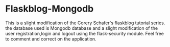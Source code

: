 # Flaskblog-Mongodb

This is a slight modification of the Corery Schafer's flaskblog tutorial series.
the database used is Mongodb database and a slight modification of the user registration,login and
logout using the flask-security module.
Feel free to comment and correct on the application.
